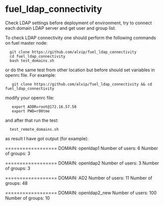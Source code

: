 # fuel_ldap_connectivity
Check LDAP settings before deployment of environment, try to connect each domain LDAP server and get user and group list.

To check LDAP connectivity one should perform the following commands on fuel master node:
      
      git clone https://github.com/alvip/fuel_ldap_connectivity
      cd fuel_ldap_connectivity
      bash test_domains.sh
 
 
 
or do the same test from other location but before should set variables in openrc file. For example:
       
       git clone https://github.com/alvip/fuel_ldap_connectivity && cd fuel_ldap_connectivity

modify your openrc file:
   
       export ADDR=root@172.16.57.50
       export PWD=r00tme

and after that run the test:

      test_remote_domains.sh
 
 as result I have got output (for example):
 
================== DOMAIN: openldap1
Number of users: 6
Number of groups: 3

================== DOMAIN: openldap2
Number of users: 3
Number of groups: 3

================== DOMAIN: AD2
Number of users: 11
Number of groups: 48

================== DOMAIN: openldap2_new
Number of users: 100
Number of groups: 10
 
